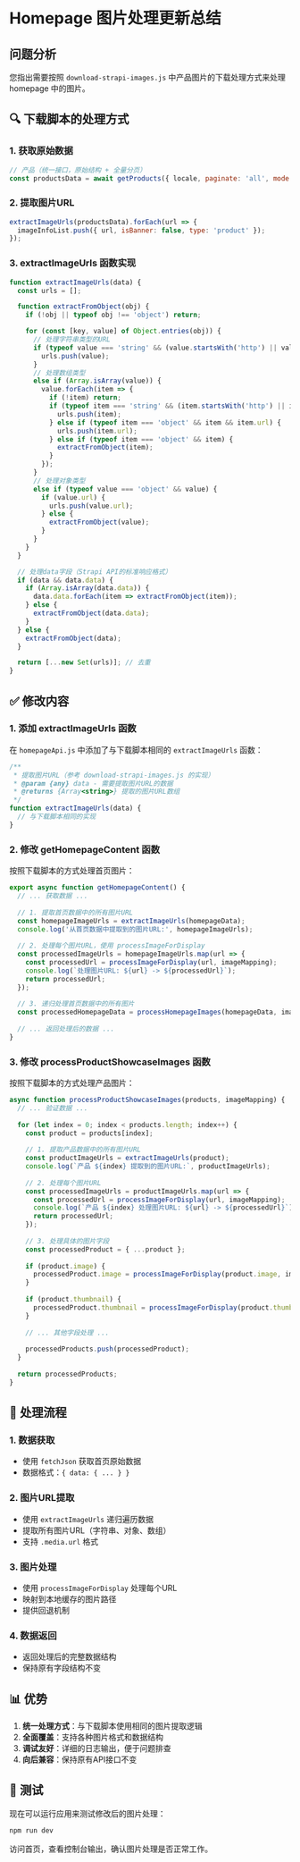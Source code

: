 # Homepage 图片处理更新总结

## 问题分析

您指出需要按照 `download-strapi-images.js` 中产品图片的下载处理方式来处理 homepage 中的图片。

## 🔍 下载脚本的处理方式

### 1. 获取原始数据
```javascript
// 产品（统一接口，原始结构 + 全量分页）
const productsData = await getProducts({ locale, paginate: 'all', mode: 'raw' });
```

### 2. 提取图片URL
```javascript
extractImageUrls(productsData).forEach(url => {
  imageInfoList.push({ url, isBanner: false, type: 'product' });
});
```

### 3. extractImageUrls 函数实现
```javascript
function extractImageUrls(data) {
  const urls = [];

  function extractFromObject(obj) {
    if (!obj || typeof obj !== 'object') return;

    for (const [key, value] of Object.entries(obj)) {
      // 处理字符串类型的URL
      if (typeof value === 'string' && (value.startsWith('http') || value.startsWith('/uploads/'))) {
        urls.push(value);
      }
      // 处理数组类型
      else if (Array.isArray(value)) {
        value.forEach(item => {
          if (!item) return;
          if (typeof item === 'string' && (item.startsWith('http') || item.startsWith('/uploads/'))) {
            urls.push(item);
          } else if (typeof item === 'object' && item && item.url) {
            urls.push(item.url);
          } else if (typeof item === 'object' && item) {
            extractFromObject(item);
          }
        });
      }
      // 处理对象类型
      else if (typeof value === 'object' && value) {
        if (value.url) {
          urls.push(value.url);
        } else {
          extractFromObject(value);
        }
      }
    }
  }

  // 处理data字段（Strapi API的标准响应格式）
  if (data && data.data) {
    if (Array.isArray(data.data)) {
      data.data.forEach(item => extractFromObject(item));
    } else {
      extractFromObject(data.data);
    }
  } else {
    extractFromObject(data);
  }

  return [...new Set(urls)]; // 去重
}
```

## ✅ 修改内容

### 1. 添加 extractImageUrls 函数

在 `homepageApi.js` 中添加了与下载脚本相同的 `extractImageUrls` 函数：

```javascript
/**
 * 提取图片URL（参考 download-strapi-images.js 的实现）
 * @param {any} data - 需要提取图片URL的数据
 * @returns {Array<string>} 提取的图片URL数组
 */
function extractImageUrls(data) {
  // 与下载脚本相同的实现
}
```

### 2. 修改 getHomepageContent 函数

按照下载脚本的方式处理首页图片：

```javascript
export async function getHomepageContent() {
  // ... 获取数据 ...
  
  // 1. 提取首页数据中的所有图片URL
  const homepageImageUrls = extractImageUrls(homepageData);
  console.log('从首页数据中提取到的图片URL:', homepageImageUrls);
  
  // 2. 处理每个图片URL，使用 processImageForDisplay
  const processedImageUrls = homepageImageUrls.map(url => {
    const processedUrl = processImageForDisplay(url, imageMapping);
    console.log(`处理图片URL: ${url} -> ${processedUrl}`);
    return processedUrl;
  });
  
  // 3. 递归处理首页数据中的所有图片
  const processedHomepageData = processHomepageImages(homepageData, imageMapping);
  
  // ... 返回处理后的数据 ...
}
```

### 3. 修改 processProductShowcaseImages 函数

按照下载脚本的方式处理产品图片：

```javascript
async function processProductShowcaseImages(products, imageMapping) {
  // ... 验证数据 ...
  
  for (let index = 0; index < products.length; index++) {
    const product = products[index];
    
    // 1. 提取产品数据中的所有图片URL
    const productImageUrls = extractImageUrls(product);
    console.log(`产品 ${index} 提取到的图片URL:`, productImageUrls);
    
    // 2. 处理每个图片URL
    const processedImageUrls = productImageUrls.map(url => {
      const processedUrl = processImageForDisplay(url, imageMapping);
      console.log(`产品 ${index} 处理图片URL: ${url} -> ${processedUrl}`);
      return processedUrl;
    });
    
    // 3. 处理具体的图片字段
    const processedProduct = { ...product };
    
    if (product.image) {
      processedProduct.image = processImageForDisplay(product.image, imageMapping);
    }
    
    if (product.thumbnail) {
      processedProduct.thumbnail = processImageForDisplay(product.thumbnail, imageMapping);
    }
    
    // ... 其他字段处理 ...
    
    processedProducts.push(processedProduct);
  }
  
  return processedProducts;
}
```

## 🎯 处理流程

### 1. 数据获取
- 使用 `fetchJson` 获取首页原始数据
- 数据格式：`{ data: { ... } }`

### 2. 图片URL提取
- 使用 `extractImageUrls` 递归遍历数据
- 提取所有图片URL（字符串、对象、数组）
- 支持 `.media.url` 格式

### 3. 图片处理
- 使用 `processImageForDisplay` 处理每个URL
- 映射到本地缓存的图片路径
- 提供回退机制

### 4. 数据返回
- 返回处理后的完整数据结构
- 保持原有字段结构不变

## 📊 优势

1. **统一处理方式**：与下载脚本使用相同的图片提取逻辑
2. **全面覆盖**：支持各种图片格式和数据结构
3. **调试友好**：详细的日志输出，便于问题排查
4. **向后兼容**：保持原有API接口不变

## 🚀 测试

现在可以运行应用来测试修改后的图片处理：

```bash
npm run dev
```

访问首页，查看控制台输出，确认图片处理是否正常工作。
